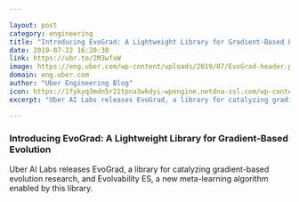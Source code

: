 ```yaml
---

layout: post
category: engineering
title: "Introducing EvoGrad: A Lightweight Library for Gradient-Based Evolution"
date: 2019-07-22 16:20:30
link: https://ubr.to/2M3wfxW
image: https://eng.uber.com/wp-content/uploads/2019/07/EvoGrad-header.png
domain: eng.uber.com
author: "Uber Engineering Blog"
icon: https://1fykyq3mdn5r21tpna3wkdyi-wpengine.netdna-ssl.com/wp-content/uploads/2018/09/favicon.png
excerpt: "Uber AI Labs releases EvoGrad, a library for catalyzing gradient-based evolution research, and Evolvability ES, a new meta-learning algorithm enabled by this library."

---
```


### Introducing EvoGrad: A Lightweight Library for Gradient-Based Evolution

Uber AI Labs releases EvoGrad, a library for catalyzing gradient-based evolution research, and Evolvability ES, a new meta-learning algorithm enabled by this library.